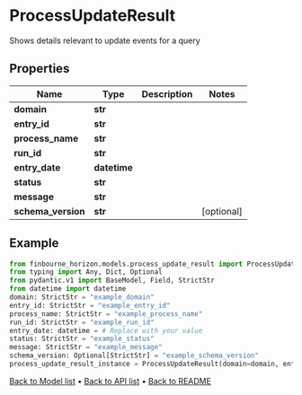# ProcessUpdateResult

Shows details relevant to update events for a query
## Properties
Name | Type | Description | Notes
------------ | ------------- | ------------- | -------------
**domain** | **str** |  | 
**entry_id** | **str** |  | 
**process_name** | **str** |  | 
**run_id** | **str** |  | 
**entry_date** | **datetime** |  | 
**status** | **str** |  | 
**message** | **str** |  | 
**schema_version** | **str** |  | [optional] 
## Example

```python
from finbourne_horizon.models.process_update_result import ProcessUpdateResult
from typing import Any, Dict, Optional
from pydantic.v1 import BaseModel, Field, StrictStr
from datetime import datetime
domain: StrictStr = "example_domain"
entry_id: StrictStr = "example_entry_id"
process_name: StrictStr = "example_process_name"
run_id: StrictStr = "example_run_id"
entry_date: datetime = # Replace with your value
status: StrictStr = "example_status"
message: StrictStr = "example_message"
schema_version: Optional[StrictStr] = "example_schema_version"
process_update_result_instance = ProcessUpdateResult(domain=domain, entry_id=entry_id, process_name=process_name, run_id=run_id, entry_date=entry_date, status=status, message=message, schema_version=schema_version)

```

[Back to Model list](../README.md#documentation-for-models) &#8226; [Back to API list](../README.md#documentation-for-api-endpoints) &#8226; [Back to README](../README.md)

